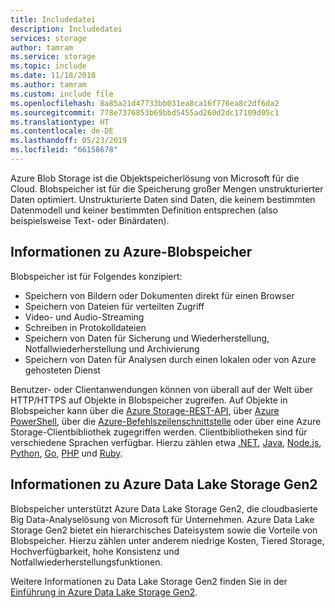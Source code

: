 ```yaml
---
title: Includedatei
description: Includedatei
services: storage
author: tamram
ms.service: storage
ms.topic: include
ms.date: 11/18/2018
ms.author: tamram
ms.custom: include file
ms.openlocfilehash: 8a85a21d47733bb031ea8ca16f776ea8c2df6da2
ms.sourcegitcommit: 778e7376853b69bbd5455ad260d2dc17109d05c1
ms.translationtype: HT
ms.contentlocale: de-DE
ms.lasthandoff: 05/23/2019
ms.locfileid: "66158678"
---
```

Azure Blob Storage ist die Objektspeicherlösung von Microsoft für die Cloud. Blobspeicher ist für die Speicherung großer Mengen unstrukturierter Daten optimiert. Unstrukturierte Daten sind Daten, die keinem bestimmten Datenmodell und keiner bestimmten Definition entsprechen (also beispielsweise Text- oder Binärdaten).

## <a name="about-blob-storage"></a>Informationen zu Azure-Blobspeicher

Blobspeicher ist für Folgendes konzipiert:

* Speichern von Bildern oder Dokumenten direkt für einen Browser
* Speichern von Dateien für verteilten Zugriff
* Video- und Audio-Streaming
* Schreiben in Protokolldateien
* Speichern von Daten für Sicherung und Wiederherstellung, Notfallwiederherstellung und Archivierung
* Speichern von Daten für Analysen durch einen lokalen oder von Azure gehosteten Dienst

Benutzer- oder Clientanwendungen können von überall auf der Welt über HTTP/HTTPS auf Objekte in Blobspeicher zugreifen. Auf Objekte in Blobspeicher kann über die [Azure Storage-REST-API](https://docs.microsoft.com/rest/api/storageservices/blob-service-rest-api), über [Azure PowerShell](https://docs.microsoft.com/powershell/module/azure.storage), über die [Azure-Befehlszeilenschnittstelle](https://docs.microsoft.com/cli/azure/storage) oder über eine Azure Storage-Clientbibliothek zugegriffen werden. Clientbibliotheken sind für verschiedene Sprachen verfügbar. Hierzu zählen etwa [.NET](https://docs.microsoft.com/dotnet/api/overview/azure/storage/client), [Java](https://docs.microsoft.com/java/api/overview/azure/storage/client), [Node.js](http://azure.github.io/azure-storage-node), [Python](https://docs.microsoft.com/python/azure/), [Go](https://github.com/azure/azure-storage-blob-go/), [PHP](http://azure.github.io/azure-storage-php/) und [Ruby](http://azure.github.io/azure-storage-ruby).

## <a name="about-azure-data-lake-storage-gen2"></a>Informationen zu Azure Data Lake Storage Gen2

Blobspeicher unterstützt Azure Data Lake Storage Gen2, die cloudbasierte Big Data-Analyselösung von Microsoft für Unternehmen. Azure Data Lake Storage Gen2 bietet ein hierarchisches Dateisystem sowie die Vorteile von Blobspeicher. Hierzu zählen unter anderem niedrige Kosten, Tiered Storage, Hochverfügbarkeit, hohe Konsistenz und Notfallwiederherstellungsfunktionen.

Weitere Informationen zu Data Lake Storage Gen2 finden Sie in der [Einführung in Azure Data Lake Storage Gen2](../articles/storage/data-lake-storage/introduction.md).